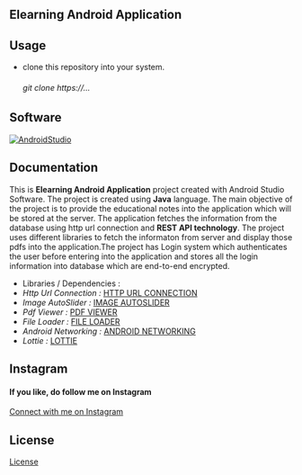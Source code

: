 ## Elearning Android Application

## Usage
* clone this repository into your system.
  <h6><i>git clone https://...</i></h6>
  
## Software
<a href="https://developer.android.com/studio?gad_source=1&gclid=EAIaIQobChMIxezS47DqhgMVQ9MWBR1J5QE-EAAYASAAEgIgh_D_BwE&gclsrc=aw.ds">![AndroidStudio](https://img.shields.io/badge/-Android%20Studio-000000?style=for-the-badge&logo=AndroidStudio)</a>

## Documentation
<P>This is <b>Elearning Android Application</b> project created with Android Studio Software. The project is created using <b>Java</b> language. The main objective of the project is to provide the educational notes into the application which will be stored at the server.
The application fetches the information from the database using http url connection and <b>REST API technology</b>. The project uses different libraries to  fetch the informaton from server and display those pdfs into the application.The project has Login system which authenticates the user before entering into the application and stores all the login information into database which are end-to-end encrypted.</P>

* Libraries / Dependencies :
* <i>Http Url Connection :</i> <a href="https://github.com/VishnuSivadasVS/Advanced-HttpURLConnection.git">HTTP URL CONNECTION</a>
* <i>Image AutoSlider :</i> <a href="com.github.smarteist:autoimageslider:1.3.9">IMAGE AUTOSLIDER</a>
* <i>Pdf Viewer :</i> <a href="com.github.barteksc:android-pdf-viewer:2.8.2">PDF VIEWER</a>
* <i>File Loader :</i> <a href="com.github.kk121:File-Loader:1.2">FILE LOADER</a>
* <i>Android Networking :</i> <a href="com.amitshekhar.android:android-networking:1.0.1">ANDROID NETWORKING</a>
* <i>Lottie :</i> <a href="com.airbnb.android:lottie:6.4.0">LOTTIE</a>

## Instagram
<h4>If you like, do follow me on Instagram</h4>
<a href="https://www.instagram.com/_vishal_benake">Connect with me on Instagram</a>

## License
[License](License)
